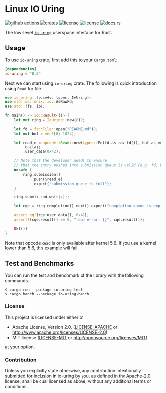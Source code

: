 # Linux IO Uring
[![github actions](https://github.com/tokio-rs/io-uring/workflows/ci/badge.svg)](https://github.com/tokio-rs/io-uring/actions)
[![crates](https://img.shields.io/crates/v/io-uring.svg)](https://crates.io/crates/io-uring)
[![license](https://img.shields.io/badge/License-MIT-blue.svg)](https://github.com/tokio-rs/io-uring/blob/master/LICENSE-MIT)
[![license](https://img.shields.io/badge/License-Apache%202.0-blue.svg)](https://github.com/tokio-rs/io-uring/blob/master/LICENSE-APACHE)
[![docs.rs](https://docs.rs/io-uring/badge.svg)](https://docs.rs/io-uring/)

The low-level [`io_uring`](https://kernel.dk/io_uring.pdf) userspace interface for Rust.

## Usage

To use `io-uring` crate, first add this to your `Cargo.toml`:

```toml
[dependencies]
io-uring = "0.5"
```

Next we can start using `io-uring` crate.
The following is quick introduction using `Read` for file.

```rust
use io_uring::{opcode, types, IoUring};
use std::os::unix::io::AsRawFd;
use std::{fs, io};

fn main() -> io::Result<()> {
    let mut ring = IoUring::new(8)?;

    let fd = fs::File::open("README.md")?;
    let mut buf = vec![0; 1024];

    let read_e = opcode::Read::new(types::Fd(fd.as_raw_fd()), buf.as_mut_ptr(), buf.len() as _)
        .build()
        .user_data(0x42);

    // Note that the developer needs to ensure
    // that the entry pushed into submission queue is valid (e.g. fd, buffer).
    unsafe {
        ring.submission()
            .push(&read_e)
            .expect("submission queue is full");
    }

    ring.submit_and_wait(1)?;

    let cqe = ring.completion().next().expect("completion queue is empty");

    assert_eq!(cqe.user_data(), 0x42);
    assert!(cqe.result() >= 0, "read error: {}", cqe.result());

    Ok(())
}
```

Note that opcode `Read` is only available after kernel 5.6.
If you use a kernel lower than 5.6, this example will fail.

## Test and Benchmarks

You can run the test and benchmark of the library with the following commands.

```
$ cargo run --package io-uring-test
$ cargo bench --package io-uring-bench
```


### License

This project is licensed under either of

 * Apache License, Version 2.0, ([LICENSE-APACHE](LICENSE-APACHE) or
   http://www.apache.org/licenses/LICENSE-2.0)
 * MIT license ([LICENSE-MIT](LICENSE-MIT) or
   http://opensource.org/licenses/MIT)

at your option.


### Contribution

Unless you explicitly state otherwise, any contribution intentionally submitted
for inclusion in io-uring by you, as defined in the Apache-2.0 license, shall be
dual licensed as above, without any additional terms or conditions.
